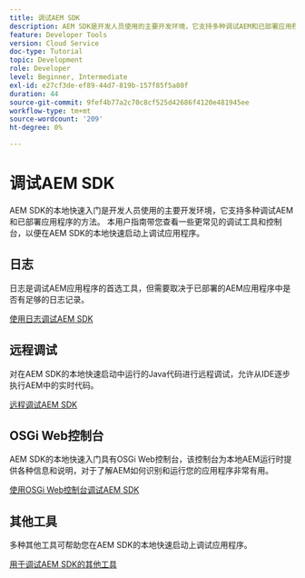 ```yaml
---
title: 调试AEM SDK
description: AEM SDK是开发人员使用的主要开发环境，它支持多种调试AEM和已部署应用程序的方法。
feature: Developer Tools
version: Cloud Service
doc-type: Tutorial
topic: Development
role: Developer
level: Beginner, Intermediate
exl-id: e27cf3de-ef89-44d7-819b-157f85f5a80f
duration: 44
source-git-commit: 9fef4b77a2c70c8cf525d42686f4120e481945ee
workflow-type: tm+mt
source-wordcount: '209'
ht-degree: 0%

---
```


# 调试AEM SDK

AEM SDK的本地快速入门是开发人员使用的主要开发环境，它支持多种调试AEM和已部署应用程序的方法。 本用户指南带您查看一些更常见的调试工具和控制台，以便在AEM SDK的本地快速启动上调试应用程序。

## 日志

日志是调试AEM应用程序的首选工具，但需要取决于已部署的AEM应用程序中是否有足够的日志记录。

[使用日志调试AEM SDK](./logs.md)

## 远程调试

对在AEM SDK的本地快速启动中运行的Java代码进行远程调试，允许从IDE逐步执行AEM中的实时代码。

[远程调试AEM SDK](./remote-debugging.md)

## OSGi Web控制台

AEM SDK的本地快速入门具有OSGi Web控制台，该控制台为本地AEM运行时提供各种信息和说明，对于了解AEM如何识别和运行您的应用程序非常有用。

[使用OSGi Web控制台调试AEM SDK](./osgi-web-consoles.md)

## 其他工具

多种其他工具可帮助您在AEM SDK的本地快速启动上调试应用程序。

[用于调试AEM SDK的其他工具](./other-tools.md)

